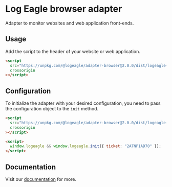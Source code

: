 # Log Eagle browser adapter

Adapter to monitor websites and web application front-ends.

## Usage

Add the script to the header of your website or web application.

```html
<script
  src="https://unpkg.com/@logeagle/adapter-browser@2.0.0/dist/logeagle-adapter-browser.js"
  crossorigin
></script>
```

## Configuration

To initialize the adapter with your desired configuration, you need to pass the configuration object to the `init` method.

```html
<script
  src="https://unpkg.com/@logeagle/adapter-browser@2.0.0/dist/logeagle-adapter-browser.js"
  crossorigin
></script>

<script>
  window.logeagle && window.logeagle.init({ ticket: "2ATNP1AD70" });
</script>
```

## Documentation

Visit our [documentation](https://docs.logeagle.io/docs/browser-adapter) for more.

